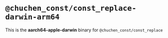 # `@chuchen_const/const_replace-darwin-arm64`

This is the **aarch64-apple-darwin** binary for `@chuchen_const/const_replace`
